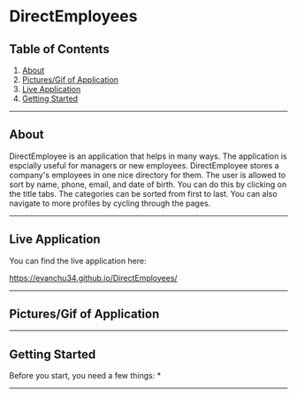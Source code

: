 # DirectEmployees

## Table of Contents


1. [About](#about)
1. [Pictures/Gif of Application](#pictures/gif-of-application)
1. [Live Application](#live-application)
1. [Getting Started](#getting-started)

---------------------------	

## About
DirectEmployee is an application that helps in many ways. The application
is espcially useful for managers or new employees. DirectEmployee stores a company's
employees in one nice directory for them. The user is allowed to sort by name, phone, email,
and date of birth. You can do this by clicking on the title tabs. The categories can be sorted
from first to last. You can also navigate to more profiles by cycling through the pages.

---------------------------

## Live Application

You can find the live application here: 

https://evanchu34.github.io/DirectEmployees/

---------------------------

## Pictures/Gif of Application


---------------------------	

## Getting Started 
Before you start, you need a few things:
* 

---------------------------	
